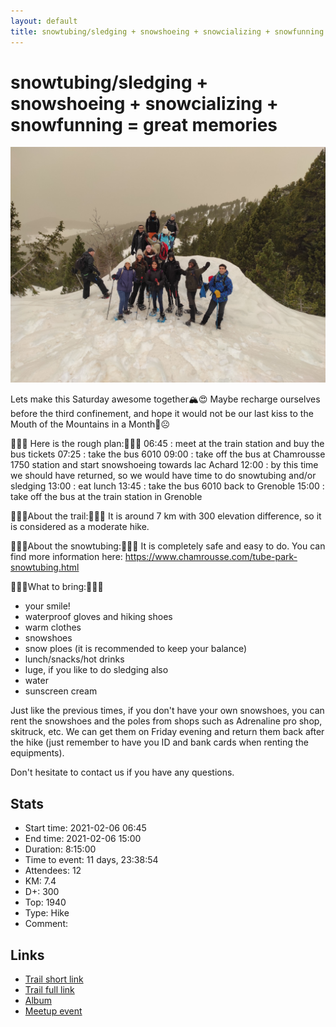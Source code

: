 ```yaml
---
layout: default
title: snowtubing/sledging + snowshoeing + snowcializing + snowfunning = great memories
---
```


# snowtubing/sledging + snowshoeing + snowcializing + snowfunning = great memories

![2021-02-06](../img/orig/2021-02-06.jpg)

Lets make this Saturday awesome together🏔️😍
Maybe recharge ourselves before the third confinement, and hope it would not be our last kiss to the Mouth of the Mountains in a Month🤕☹️

📜📜📜 Here is the rough plan:📜📜📜
06:45 : meet at the train station and buy the bus tickets
07:25 : take the bus 6010
09:00 : take off the bus at Chamrousse 1750 station and start
snowshoeing towards lac Achard
12:00 : by this time we should have returned, so we would have time to
do snowtubing and/or sledging
13:00 : eat lunch
13:45 : take the bus 6010 back to Grenoble
15:00 : take off the bus at the train station in Grenoble

🥾🥾🥾About the trail:🥾🥾🥾
It is around 7 km with 300 elevation difference, so it is considered as a moderate hike.

🍩🍩🍩About the snowtubing:🍩🍩🍩
It is completely safe and easy to do. You can find more information here:
https://www.chamrousse.com/tube-park-snowtubing.html

🎒🎒🎒What to bring:🎒🎒🎒
- your smile!
- waterproof gloves and hiking shoes
- warm clothes
- snowshoes
- snow ploes (it is recommended to keep your balance)
- lunch/snacks/hot drinks
- luge, if you like to do sledging also
- water
- sunscreen cream

Just like the previous times, if you don't have your own snowshoes, you can rent the snowshoes and the poles from shops such as Adrenaline pro shop, skitruck, etc. We can get them on Friday evening and return them back after the hike (just remember to have you ID and bank cards when renting the equipments).

Don't hesitate to contact us if you have any questions.

## Stats

- Start time: 2021-02-06 06:45
- End time: 2021-02-06 15:00
- Duration: 8:15:00
- Time to event: 11 days, 23:38:54
- Attendees: 12
- KM: 7.4
- D+: 300
- Top: 1940
- Type: Hike
- Comment: 

## Links

- [Trail short link](https://s.42l.fr/wA-rQRtZ)
- [Trail full link]()
- [Album](https://binnette.github.io/GacImg2021/2021-02-06-snowtubing-sledging-snowshoeing-snowcializing-snowfunning-=-great-memories.html)
- [Meetup event](https://www.meetup.com/grenoble-adventure-club-english-french/events/275959229/)
